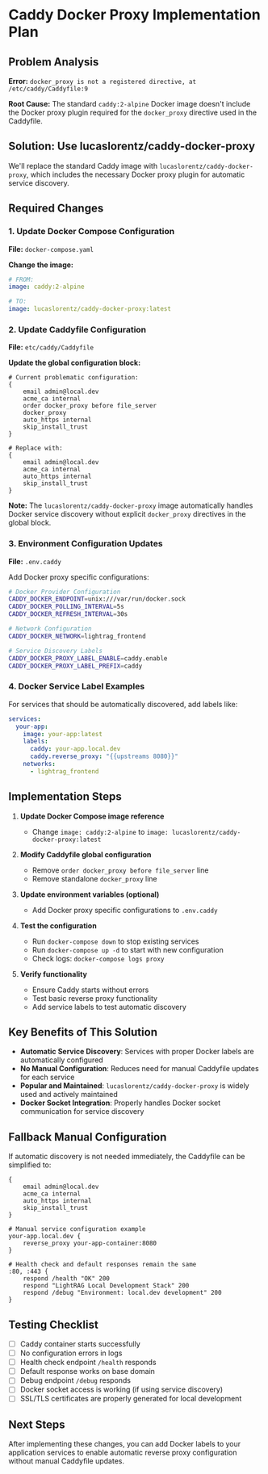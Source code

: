 # Caddy Docker Proxy Implementation Plan

## Problem Analysis

**Error:** `docker_proxy is not a registered directive, at /etc/caddy/Caddyfile:9`

**Root Cause:** The standard `caddy:2-alpine` Docker image doesn't include the Docker proxy plugin required for the `docker_proxy` directive used in the Caddyfile.

## Solution: Use lucaslorentz/caddy-docker-proxy

We'll replace the standard Caddy image with `lucaslorentz/caddy-docker-proxy`, which includes the necessary Docker proxy plugin for automatic service discovery.

## Required Changes

### 1. Update Docker Compose Configuration

**File:** `docker-compose.yaml`

**Change the image:**
```yaml
# FROM:
image: caddy:2-alpine

# TO:
image: lucaslorentz/caddy-docker-proxy:latest
```

### 2. Update Caddyfile Configuration

**File:** `etc/caddy/Caddyfile`

**Update the global configuration block:**
```caddyfile
# Current problematic configuration:
{
    email admin@local.dev
    acme_ca internal
    order docker_proxy before file_server
    docker_proxy
    auto_https internal
    skip_install_trust
}

# Replace with:
{
    email admin@local.dev
    acme_ca internal
    auto_https internal
    skip_install_trust
}
```

**Note:** The `lucaslorentz/caddy-docker-proxy` image automatically handles Docker service discovery without explicit `docker_proxy` directives in the global block.

### 3. Environment Configuration Updates

**File:** `.env.caddy`

Add Docker proxy specific configurations:
```bash
# Docker Provider Configuration
CADDY_DOCKER_ENDPOINT=unix:///var/run/docker.sock
CADDY_DOCKER_POLLING_INTERVAL=5s
CADDY_DOCKER_REFRESH_INTERVAL=30s

# Network Configuration
CADDY_DOCKER_NETWORK=lightrag_frontend

# Service Discovery Labels
CADDY_DOCKER_PROXY_LABEL_ENABLE=caddy.enable
CADDY_DOCKER_PROXY_LABEL_PREFIX=caddy
```

### 4. Docker Service Label Examples

For services that should be automatically discovered, add labels like:

```yaml
services:
  your-app:
    image: your-app:latest
    labels:
      caddy: your-app.local.dev
      caddy.reverse_proxy: "{{upstreams 8080}}"
    networks:
      - lightrag_frontend
```

## Implementation Steps

1. **Update Docker Compose image reference**
   - Change `image: caddy:2-alpine` to `image: lucaslorentz/caddy-docker-proxy:latest`

2. **Modify Caddyfile global configuration**
   - Remove `order docker_proxy before file_server` line
   - Remove standalone `docker_proxy` line

3. **Update environment variables (optional)**
   - Add Docker proxy specific configurations to `.env.caddy`

4. **Test the configuration**
   - Run `docker-compose down` to stop existing services
   - Run `docker-compose up -d` to start with new configuration
   - Check logs: `docker-compose logs proxy`

5. **Verify functionality**
   - Ensure Caddy starts without errors
   - Test basic reverse proxy functionality
   - Add service labels to test automatic discovery

## Key Benefits of This Solution

- **Automatic Service Discovery**: Services with proper Docker labels are automatically configured
- **No Manual Configuration**: Reduces need for manual Caddyfile updates for each service
- **Popular and Maintained**: `lucaslorentz/caddy-docker-proxy` is widely used and actively maintained
- **Docker Socket Integration**: Properly handles Docker socket communication for service discovery

## Fallback Manual Configuration

If automatic discovery is not needed immediately, the Caddyfile can be simplified to:

```caddyfile
{
    email admin@local.dev
    acme_ca internal
    auto_https internal
    skip_install_trust
}

# Manual service configuration example
your-app.local.dev {
    reverse_proxy your-app-container:8080
}

# Health check and default responses remain the same
:80, :443 {
    respond /health "OK" 200
    respond "LightRAG Local Development Stack" 200
    respond /debug "Environment: local.dev development" 200
}
```

## Testing Checklist

- [ ] Caddy container starts successfully
- [ ] No configuration errors in logs
- [ ] Health check endpoint `/health` responds
- [ ] Default response works on base domain
- [ ] Debug endpoint `/debug` responds
- [ ] Docker socket access is working (if using service discovery)
- [ ] SSL/TLS certificates are properly generated for local development

## Next Steps

After implementing these changes, you can add Docker labels to your application services to enable automatic reverse proxy configuration without manual Caddyfile updates.